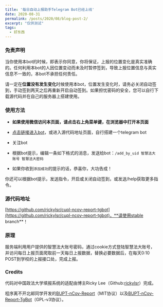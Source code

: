 ```yaml
---
title: '每日自动上报助手Telegram Bot已经上线'
date: 2020-08-31
permalink: /posts/2020/08/blog-post-2/
excerpt: "仅供测试"
tags:
  - 好东西
---
```



### 免责声明

当你使用本bot的时候，即表示你同意，你将保证，上报的位置变化是真实准确的。任何利用本bot的人因位置变动而未及时暂停签到，导致上报位置信息与真实信息不一致的，本bot不承担任何责任。

请一定在**位置没有发生变化**时候使用本bot，位置发生变化时，请务必关闭自动签到，手动签到两天之后再重新开启自动签到。如果担忧密码的安全，您可以自行下载源代码并在自己的服务器上搭建使用。

### 使用方法

- **如果使用微信访问本页面，请点击右上角菜单键，在浏览器中打开本页面**

- [点击链接进入bot](https://t.me/cuplcovidbot)，或进入源代码地址页面，自行搭建一个telegram bot

- 关注bot

- 根据bot提示，编辑一条如下格式的消息，发送给bot：`/add_by_uid 智慧法大账号 智慧法大密码`

- 如果你收到`添加成功`的提示的话，恭喜你，大功告成！

你还可以根据bot提示，发送指令，开启或关闭自动签到，或发送/help获取更多指令。

### 源代码地址

[https://github.com/rickylsr/cupl-ncov-report-tgbot](https://github.com/rickylsr/cupl-ncov-report-tgbot)，**请使用stable branch**！

### 原理

服务端利用用户提供的智慧法大账号密码，通过cookie方式登陆智慧法大账号，并访问每日上报页面爬取前一天每日上报数据，替换必要数据后，在每天0:10 POST到学校的上报接口处，完成上报。

### Credits

代码对中国政法大学填报系统的适配由博主Ricky Lee（Github:[rickylsr](https://github.com/rickylsr)）完成。

程序离不开北邮同学开发的[BUPT-nCov-Report](https://github.com/ipid/bupt-ncov-report)（MIT协议）以及[BUPT-nCov-Report-TgBot](https://github.com/Henryzhao96/bupt-ncov-report-tgbot)（GPL-v3协议）。
